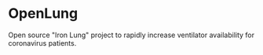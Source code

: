 # OpenLung
Open source "Iron Lung" project to rapidly increase ventilator availability for coronavirus patients.
